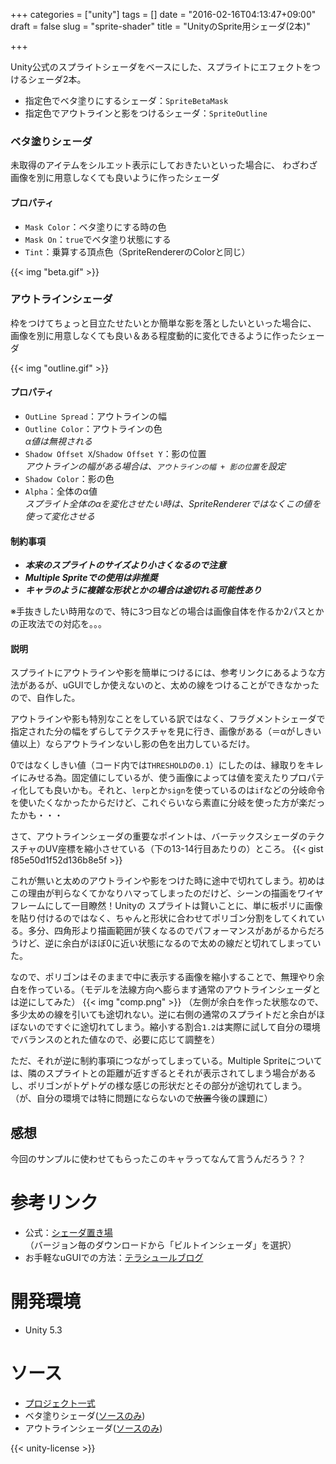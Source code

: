 +++
categories = ["unity"]
tags = []
date = "2016-02-16T04:13:47+09:00"
draft = false
slug = "sprite-shader"
title = "UnityのSprite用シェーダ(2本)"

+++

Unity公式のスプライトシェーダをベースにした、スプライトにエフェクトをつけるシェーダ2本。

- 指定色でベタ塗りにするシェーダ：`SpriteBetaMask`
- 指定色でアウトラインと影をつけるシェーダ：`SpriteOutline`

<!--more-->

### ベタ塗りシェーダ
未取得のアイテムをシルエット表示にしておきたいといった場合に、
わざわざ画像を別に用意しなくても良いように作ったシェーダ
#### プロパティ
- `Mask Color`：ベタ塗りにする時の色
- `Mask On`：`true`でベタ塗り状態にする
- `Tint`：乗算する頂点色（SpriteRendererのColorと同じ）

{{< img "beta.gif" >}}

### アウトラインシェーダ
枠をつけてちょっと目立たせたいとか簡単な影を落としたいといった場合に、
画像を別に用意しなくても良い＆ある程度動的に変化できるように作ったシェーダ

{{< img "outline.gif" >}}

#### プロパティ
- `OutLine Spread`：アウトラインの幅
- `Outline Color`：アウトラインの色  
*α値は無視される*
- `Shadow Offset X`/`Shadow Offset Y`：影の位置  
*アウトラインの幅がある場合は、`アウトラインの幅 + 影の位置`を設定*
- `Shadow Color`：影の色
- `Alpha`：全体のα値  
*スプライト全体のαを変化させたい時は、SpriteRendererではなくこの値を使って変化させる*

#### 制約事項
- ***本来のスプライトのサイズより小さくなるので注意***
- ***Multiple Spriteでの使用は非推奨***
- ***キャラのように複雑な形状とかの場合は途切れる可能性あり***

※手抜きしたい時用なので、特に3つ目などの場合は画像自体を作るか2パスとかの正攻法での対応を。。。

#### 説明
スプライトにアウトラインや影を簡単につけるには、参考リンクにあるような方法があるが、uGUIでしか使えないのと、太めの線をつけることができなかったので、自作した。

アウトラインや影も特別なことをしている訳ではなく、フラグメントシェーダで指定された分の幅をずらしてテクスチャを見に行き、画像がある（＝αがしきい値以上）ならアウトラインないし影の色を出力しているだけ。

0ではなくしきい値（コード内では`THRESHOLD`の`0.1`）にしたのは、縁取りをキレイにみせる為。固定値にしているが、使う画像によっては値を変えたりプロパティ化しても良いかも。それと、`lerp`とか`sign`を使っているのは`if`などの分岐命令を使いたくなかったからだけど、これぐらいなら素直に分岐を使った方が楽だったかも・・・

さて、アウトラインシェーダの重要なポイントは、バーテックスシェーダのテクスチャのUV座標を縮小させている（下の13-14行目あたりの）ところ。
{{< gist f85e50d1f52d136b8e5f >}}

これが無いと太めのアウトラインや影をつけた時に途中で切れてしまう。初めはこの理由が判らなくてかなりハマってしまったのだけど、シーンの描画をワイヤフレームにして一目瞭然！Unityの
スプライトは賢いことに、単に板ポリに画像を貼り付けるのではなく、ちゃんと形状に合わせてポリゴン分割をしてくれている。多分、四角形より描画範囲が狭くなるのでパフォーマンスがあがるからだろうけど、逆に余白がほぼ0に近い状態になるので太めの線だと切れてしまっていた。

なので、ポリゴンはそのままで中に表示する画像を縮小することで、無理やり余白を作っている。（モデルを法線方向へ膨らます通常のアウトラインシェーダとは逆にしてみた）
{{< img "comp.png" >}}
（左側が余白を作った状態なので、多少太めの線を引いても途切れない。逆に右側の通常のスプライトだと余白がほぼないのですぐに途切れてしまう。縮小する割合`1.2`は実際に試して自分の環境でバランスのとれた値なので、必要に応じて調整を）

ただ、それが逆に制約事項につながってしまっている。Multiple Spriteについては、隣のスプライトとの距離が近すぎるとそれが表示されてしまう場合があるし、ポリゴンがトゲトゲの様な感じの形状だとその部分が途切れてしまう。（が、自分の環境では特に問題にならないので~~放置~~今後の課題に）

## 感想
今回のサンプルに使わせてもらったこのキャラってなんて言うんだろう？？

# 参考リンク
- 公式：[シェーダ置き場](http://unity3d.com/jp/get-unity/download/archive)  
（バージョン毎のダウンロードから「ビルトインシェーダ」を選択）
- お手軽なuGUIでの方法：[テラシュールブログ](http://tsubakit1.hateblo.jp/entry/2014/09/10/224446)


# 開発環境
+ Unity 5.3

# ソース
- [プロジェクト一式](https://github.com/mike-neko/SpriteShaderSample)
- ベタ塗りシェーダ([ソースのみ](https://github.com/mike-neko/SpriteShaderSample/blob/master/Assets/Shaders/SpriteBetaMask.shader))
- アウトラインシェーダ([ソースのみ](https://github.com/mike-neko/SpriteShaderSample/blob/master/Assets/Shaders/SpriteOutline.shader))


{{< unity-license >}}